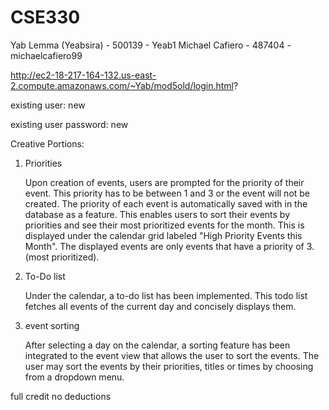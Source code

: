 # CSE330
Yab Lemma (Yeabsira) - 500139 - Yeab1
Michael Cafiero - 487404 - michaelcafiero99

http://ec2-18-217-164-132.us-east-2.compute.amazonaws.com/~Yab/mod5old/login.html?

existing user: new

existing user password: new

Creative Portions:
1. Priorities
      
      Upon creation of events, users are prompted for the priority of their event. This priority has to be between 1 and 3 or the event will not be created. The priority of each event is automatically saved with in the database as a feature. This enables users to sort their events by priorities and see their most prioritized events for the month. This is displayed under the calendar grid labeled "High Priority Events this Month". The displayed events are only events that have a priority of 3. (most prioritized).

2. To-Do list

      Under the calendar, a to-do list has been implemented. This todo list fetches all events of the current day and concisely displays them.
  
3. event sorting

      After selecting a day on the calendar, a sorting feature has been integrated to the event view that allows the user to sort the events. The user may sort the events by their priorities, titles or times by choosing from a dropdown menu. 

full credit no deductions
